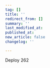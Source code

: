 ```yaml
---
tag: []
title: ''
redirect_from: []
summary: ''
last_modified_at: 
published_at: 
new_article: false
changelog: ''

---
```

Deploy 262